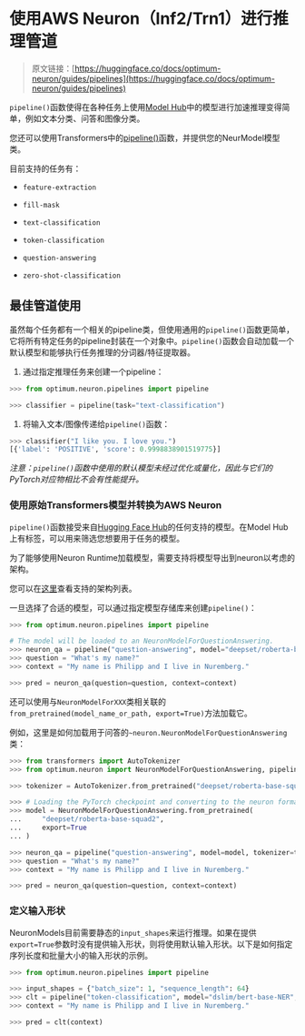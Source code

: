 # 使用AWS Neuron（Inf2/Trn1）进行推理管道

> 原文链接：[https://huggingface.co/docs/optimum-neuron/guides/pipelines](https://huggingface.co/docs/optimum-neuron/guides/pipelines)

`pipeline()`函数使得在各种任务上使用[Model Hub](https://huggingface.co/models)中的模型进行加速推理变得简单，例如文本分类、问答和图像分类。

您还可以使用Transformers中的[pipeline()](https://huggingface.co/docs/transformers/main/en/main_classes/pipelines#pipelines)函数，并提供您的NeurModel模型类。

目前支持的任务有：

+   `feature-extraction`

+   `fill-mask`

+   `text-classification`

+   `token-classification`

+   `question-answering`

+   `zero-shot-classification`

## 最佳管道使用

虽然每个任务都有一个相关的pipeline类，但使用通用的`pipeline()`函数更简单，它将所有特定任务的pipeline封装在一个对象中。`pipeline()`函数会自动加载一个默认模型和能够执行任务推理的分词器/特征提取器。

1.  通过指定推理任务来创建一个pipeline：

```py
>>> from optimum.neuron.pipelines import pipeline

>>> classifier = pipeline(task="text-classification")
```

1.  将输入文本/图像传递给`pipeline()`函数：

```py
>>> classifier("I like you. I love you.")
[{'label': 'POSITIVE', 'score': 0.9998838901519775}]
```

*注意：`pipeline()`函数中使用的默认模型未经过优化或量化，因此与它们的PyTorch对应物相比不会有性能提升。*

### 使用原始Transformers模型并转换为AWS Neuron

`pipeline()`函数接受来自[Hugging Face Hub](https://huggingface.co/models)的任何支持的模型。在Model Hub上有标签，可以用来筛选您想要用于任务的模型。

为了能够使用Neuron Runtime加载模型，需要支持将模型导出到neuron以考虑的架构。

您可以在[这里](../package_reference/configuration#supported-architectures)查看支持的架构列表。

一旦选择了合适的模型，可以通过指定模型存储库来创建`pipeline()`：

```py
>>> from optimum.neuron.pipelines import pipeline

# The model will be loaded to an NeuronModelForQuestionAnswering.
>>> neuron_qa = pipeline("question-answering", model="deepset/roberta-base-squad2", export=True)
>>> question = "What's my name?"
>>> context = "My name is Philipp and I live in Nuremberg."

>>> pred = neuron_qa(question=question, context=context)
```

还可以使用与`NeuronModelForXXX`类相关联的`from_pretrained(model_name_or_path, export=True)`方法加载它。

例如，这里是如何加载用于问答的`~neuron.NeuronModelForQuestionAnswering`类：

```py
>>> from transformers import AutoTokenizer
>>> from optimum.neuron import NeuronModelForQuestionAnswering, pipeline

>>> tokenizer = AutoTokenizer.from_pretrained("deepset/roberta-base-squad2")

>>> # Loading the PyTorch checkpoint and converting to the neuron format by providing export=True
>>> model = NeuronModelForQuestionAnswering.from_pretrained(
...     "deepset/roberta-base-squad2",
...     export=True
... )

>>> neuron_qa = pipeline("question-answering", model=model, tokenizer=tokenizer)
>>> question = "What's my name?"
>>> context = "My name is Philipp and I live in Nuremberg."

>>> pred = neuron_qa(question=question, context=context)
```

### 定义输入形状

NeuronModels目前需要静态的`input_shapes`来运行推理。如果在提供`export=True`参数时没有提供输入形状，则将使用默认输入形状。以下是如何指定序列长度和批量大小的输入形状的示例。

```py
>>> from optimum.neuron.pipelines import pipeline

>>> input_shapes = {"batch_size": 1, "sequence_length": 64} 
>>> clt = pipeline("token-classification", model="dslim/bert-base-NER", export=True,input_shapes=input_shapes)
>>> context = "My name is Philipp and I live in Nuremberg."

>>> pred = clt(context)
```
